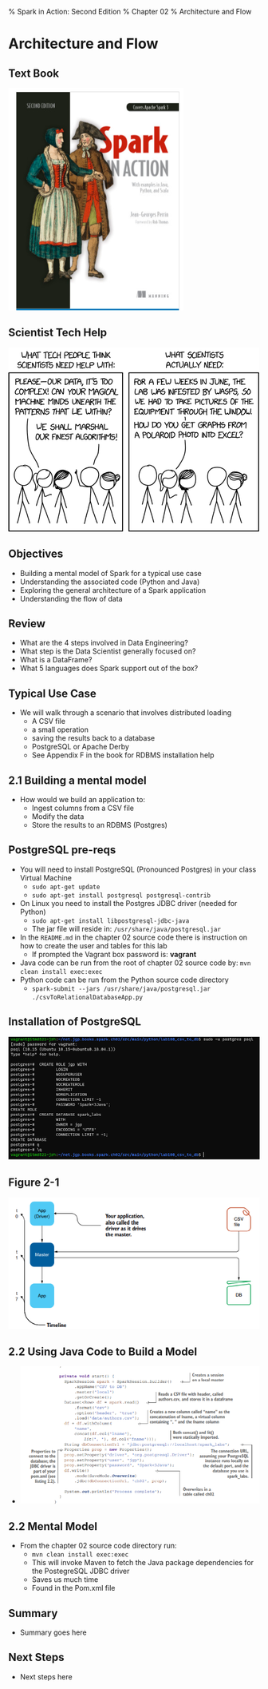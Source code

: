 % Spark in Action: Second Edition
% Chapter 02
% Architecture and Flow

# Architecture and Flow

## Text Book

![*itmd-521 textbook*](images/Spark-In-Action-V2.png "Spark In Action Book Cover Image")

## Scientist Tech Help

![*Scientist Tech Help*](images/scientist_tech_help.png "Scientist Tech Help Cartoon")

## Objectives

- Building a mental model of Spark for a typical use case
- Understanding the associated code (Python and Java)
- Exploring the general architecture of a Spark application
- Understanding the flow of data

## Review

- What are the 4 steps involved in Data Engineering?
- What step is the Data Scientist generally focused on?
- What is a DataFrame?
- What 5 languages does Spark support out of the box?

## Typical Use Case

- We will walk through a scenario that involves distributed loading
  - A CSV file
  - a small operation
  - saving the results back to a database
  - PostgreSQL or Apache Derby
  - See Appendix F in the book for RDBMS installation help

## 2.1 Building a mental model

- How would we build an application to:
  - Ingest columns from a CSV file
  - Modify the data
  - Store the results to an RDBMS (Postgres)

## PostgreSQL pre-reqs

- You will need to install PostgreSQL (Pronounced Postgres) in your class Virtual Machine
  - `sudo apt-get update`
  - `sudo apt-get install postgresql postgresql-contrib`
- On Linux you need to install the Postgres JDBC driver (needed for Python)
  - `sudo apt-get install libpostgresql-jdbc-java`
  - The jar file will reside in: `/usr/share/java/postgresql.jar`
- In the `README.md` in the chapter 02 source code there is instruction on how to create the user and tables for this lab
  - If prompted the Vagrant box password is: **vagrant**
- Java code can be run from the root of chapter 02 source code by: `mvn clean install exec:exec`
- Python code can be run from the Python source code directory
  - `spark-submit --jars /usr/share/java/postgresql.jar ./csvToRelationalDatabaseApp.py`

## Installation of PostgreSQL

![*Create a Table in PostgreSQL*](images/postgresql.png "How to create a Table in PostegreSQL")

## Figure 2-1

![*Figure 2.1*](images/figure2-1.png "Mental Model of typical Spark task")

## 2.2 Using Java Code to Build a Model

- ![*Listing 2-1*](images/listing2-1.png "Description of Java Code")

## 2.2 Mental Model

- From the chapter 02 source code directory run:
  - `mvn clean install exec:exec`
  - This will invoke Maven to fetch the Java package dependencies for the PostegreSQL JDBC driver
  - Saves us much time
  - Found in the Pom.xml file

## Summary

- Summary goes here

## Next Steps

- Next steps here

